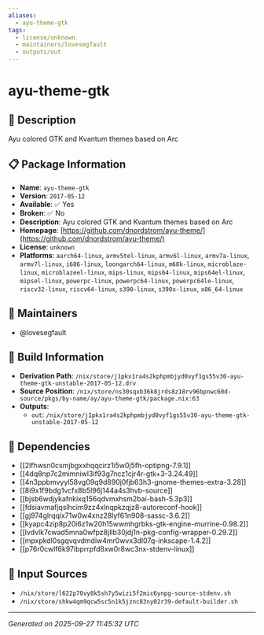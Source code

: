 ```yaml
---
aliases:
  - ayu-theme-gtk
tags:
  - license/unknown
  - maintainers/lovesegfault
  - outputs/out
---
```


# ayu-theme-gtk

## 📝 Description

Ayu colored GTK and Kvantum themes based on Arc

## 📋 Package Information

- **Name**: `ayu-theme-gtk`
- **Version**: `2017-05-12`
- **Available**: ✅ Yes
- **Broken**: ✅ No
- **Description**: Ayu colored GTK and Kvantum themes based on Arc
- **Homepage**: [https://github.com/dnordstrom/ayu-theme/](https://github.com/dnordstrom/ayu-theme/)
- **License**: `unknown`
- **Platforms**: `aarch64-linux`, `armv5tel-linux`, `armv6l-linux`, `armv7a-linux`, `armv7l-linux`, `i686-linux`, `loongarch64-linux`, `m68k-linux`, `microblaze-linux`, `microblazeel-linux`, `mips-linux`, `mips64-linux`, `mips64el-linux`, `mipsel-linux`, `powerpc-linux`, `powerpc64-linux`, `powerpc64le-linux`, `riscv32-linux`, `riscv64-linux`, `s390-linux`, `s390x-linux`, `x86_64-linux`
## 👥 Maintainers

- @lovesegfault


## 🔧 Build Information

- **Derivation Path**: `/nix/store/j1pkx1ra4s2kphpmbjyd0vyf1gs55v30-ayu-theme-gtk-unstable-2017-05-12.drv`
- **Source Position**: `/nix/store/ns30sqxb36k8jrds8z18rv96bpnwc60d-source/pkgs/by-name/ay/ayu-theme-gtk/package.nix:63`
- **Outputs**:
  - `out`:  `/nix/store/j1pkx1ra4s2kphpmbjyd0vyf1gs55v30-ayu-theme-gtk-unstable-2017-05-12`

## 🔗 Dependencies

- [[2lfhwsn0csmjbgxxhqqcirz1i5w0j5fh-optipng-7.9.1]]
- [[4dq8np7c2mimniwl3if93g7ncz1cjr4r-gtk+3-3.24.49]]
- [[4n3ppbmvyyl58vg09q9d890j0fjb63h3-gnome-themes-extra-3.28]]
- [[8i9x1f9bdg1vcfx8b5l96j144a4s3hvb-source]]
- [[bjsb6wdjykafnkixq156qdvmxhsm2bai-bash-5.3p3]]
- [[fdsiavmafjqslhcim9zz4xlnqpkzqjz8-autoreconf-hook]]
- [[gj974glrqqix71w0w4xnz28lyf61n908-sassc-3.6.2]]
- [[kyapc4zip8p20i6z1w20h15wwmhgrbks-gtk-engine-murrine-0.98.2]]
- [[lvdvlk7cwad5mna0wfpz8jllb30jdj1n-pkg-config-wrapper-0.29.2]]
- [[mpxpkdl0sgqvqvdmdiw4mr0wvx3dl07q-inkscape-1.4.2]]
- [[p76r0cwlf6k97ibprrpfd8xw0r8wc3nx-stdenv-linux]]

## 📁 Input Sources

- `/nix/store/l622p70vy8k5sh7y5wizi5f2mic6ynpg-source-stdenv.sh`
- `/nix/store/shkw4qm9qcw5sc5n1k5jznc83ny02r39-default-builder.sh`

---
*Generated on 2025-09-27 11:45:32 UTC*
